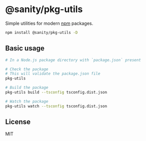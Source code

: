 # @sanity/pkg-utils

Simple utilities for modern [npm](https://www.npmjs.com/) packages.

```sh
npm install @sanity/pkg-utils -D
```

## Basic usage

```sh
# In a Node.js package directory with `package.json` present

# Check the package
# This will validate the package.json file
pkg-utils

# Build the package
pkg-utils build --tsconfig tsconfig.dist.json

# Watch the package
pkg-utils watch --tsconfig tsconfig.dist.json
```

## License

MIT

